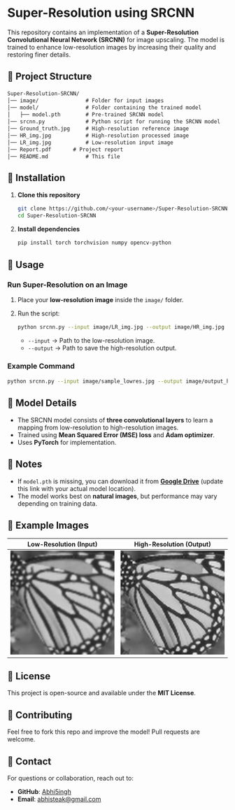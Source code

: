# Super-Resolution using SRCNN

This repository contains an implementation of a **Super-Resolution Convolutional Neural Network (SRCNN)** for image upscaling. The model is trained to enhance low-resolution images by increasing their quality and restoring finer details.

## 📂 Project Structure
```
Super-Resolution-SRCNN/
│── image/               # Folder for input images
│── model/               # Folder containing the trained model
│   ├── model.pth        # Pre-trained SRCNN model
│── srcnn.py             # Python script for running the SRCNN model
│── Ground_truth.jpg     # High-resolution reference image
│── HR_img.jpg           # High-resolution processed image
│── LR_img.jpg           # Low-resolution input image
│── Report.pdf       # Project report 
│── README.md            # This file
```

## 🚀 Installation
1. **Clone this repository**
   ```sh
   git clone https://github.com/<your-username>/Super-Resolution-SRCNN.git
   cd Super-Resolution-SRCNN
   ```

2. **Install dependencies**

   ```sh
   pip install torch torchvision numpy opencv-python
   ```

## 📌 Usage
### **Run Super-Resolution on an Image**
1. Place your **low-resolution image** inside the `image/` folder.
2. Run the script:
   ```sh
   python srcnn.py --input image/LR_img.jpg --output image/HR_img.jpg
   ```
   
   - `--input` → Path to the low-resolution image.
   - `--output` → Path to save the high-resolution output.

### **Example Command**
```sh
python srcnn.py --input image/sample_lowres.jpg --output image/output_highres.jpg
```

## 🔧 Model Details
- The SRCNN model consists of **three convolutional layers** to learn a mapping from low-resolution to high-resolution images.
- Trained using **Mean Squared Error (MSE) loss** and **Adam optimizer**.
- Uses **PyTorch** for implementation.

## 📝 Notes
- If `model.pth` is missing, you can download it from **[Google Drive](#)** (update this link with your actual model location).
- The model works best on **natural images**, but performance may vary depending on training data.

## 📌 Example Images
| Low-Resolution (Input) | High-Resolution (Output) |
|------------------------|-------------------------|
| ![LR_img](image/LR_img.jpg) | ![HR_img](image/HR_img.jpg) |

## 📜 License
This project is open-source and available under the **MIT License**.

## 🤝 Contributing
Feel free to fork this repo and improve the model! Pull requests are welcome.

## 📧 Contact
For questions or collaboration, reach out to:
- **GitHub**: [Abhi5ingh](https://github.com/Abhi5ingh)
- **Email**: abhisteak@gmail.com
